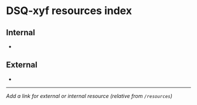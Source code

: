 # DSQ-xyf resources index

## Internal

*

## External

*

------------------------------------------------------------------------

*Add a link for external or internal resource (relative from `/resources`)*
